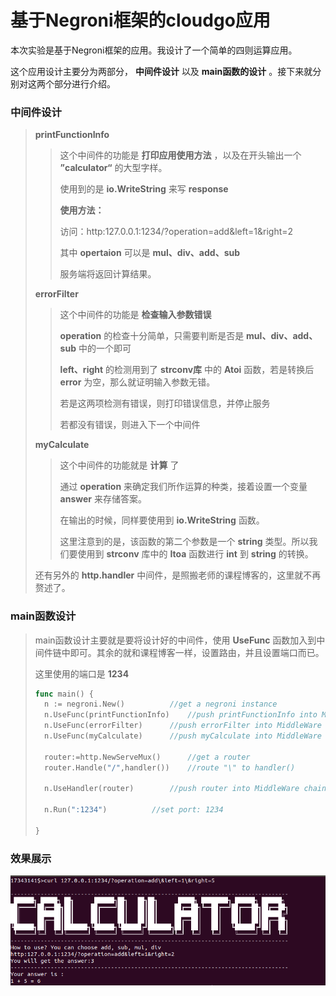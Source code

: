 # 基于Negroni框架的cloudgo应用

本次实验是基于Negroni框架的应用。我设计了一个简单的四则运算应用。

这个应用设计主要分为两部分， **中间件设计** 以及 **main函数的设计** 。接下来就分别对这两个部分进行介绍。

### 中间件设计

> **printFunctionInfo**
>
> > 这个中间件的功能是 **打印应用使用方法** ，以及在开头输出一个 **”calculator“** 的大型字样。
> >
> > 使用到的是 **io.WriteString** 来写 **response** 
> >
> > **使用方法：**
> >
> > 访问：http:127.0.0.1:1234/?operation=add&left=1&right=2
> >
> > 其中 **opertaion** 可以是 **mul、div、add、sub**
> >
> > 服务端将返回计算结果。
>
>  
>
> **errorFilter**
>
> > 这个中间件的功能是 **检查输入参数错误** 
> >
> > **operation** 的检查十分简单，只需要判断是否是 **mul、div、add、sub** 中的一个即可
> >
> > **left、right** 的检测用到了 **strconv库** 中的 **Atoi** 函数，若是转换后 **error** 为空，那么就证明输入参数无错。
> >
> > 若是这两项检测有错误，则打印错误信息，并停止服务
> >
> > 若都没有错误，则进入下一个中间件
>
>  
>
> **myCalculate**
>
> > 这个中间件的功能就是 **计算** 了
> >
> > 通过 **operation** 来确定我们所作运算的种类，接着设置一个变量 **answer** 来存储答案。
> >
> > 在输出的时候，同样要使用到 **io.WriteString** 函数。
> >
> > 这里注意到的是，该函数的第二个参数是一个 **string** 类型。所以我们要使用到 **strconv** 库中的 **Itoa** 函数进行 **int** 到 **string** 的转换。
>
>  
>
> 还有另外的 **http.handler** 中间件，是照搬老师的课程博客的，这里就不再赘述了。



### main函数设计

> main函数设计主要就是要将设计好的中间件，使用 **UseFunc** 函数加入到中间件链中即可。其余的就和课程博客一样，设置路由，并且设置端口而已。
>
> 这里使用的端口是 **1234**
>
> ```go
> func main() {
> 	n := negroni.New()			//get a negroni instance
> 	n.UseFunc(printFunctionInfo)	//push printFunctionInfo into MiddleWare chain
> 	n.UseFunc(errorFilter)		//push errorFilter into MiddleWare chain
> 	n.UseFunc(myCalculate)		//push myCalculate into MiddleWare chain
> 
> 	router:=http.NewServeMux()		//get a router
> 	router.Handle("/",handler())	//route "\" to handler()
> 
> 	n.UseHandler(router)		//push router into MiddleWare chain
> 
> 	n.Run(":1234")			//set port: 1234
> 
> }
> ```



### 效果展示

![1573006706078](https://github.com/yaody7/ServiceComputingOnCloud/blob/master/HW9/效果展示.png)



